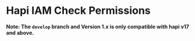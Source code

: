 # Hapi IAM Check Permissions

**Note: The `develop` branch and Version 1.x is only compatible with hapi v17 and above.**

